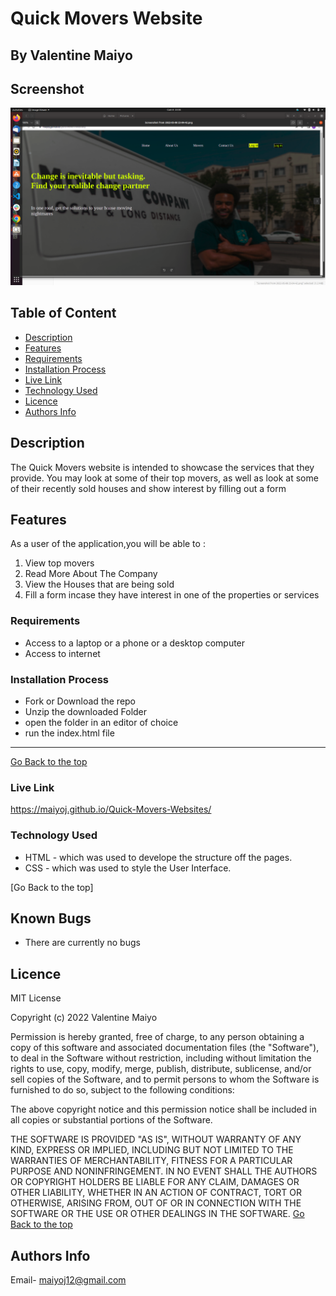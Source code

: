 # Quick Movers Website
 ## By Valentine Maiyo
## Screenshot
 ![image](./Assests/images/Screenshot%20from%202022-05-08%2023-05-38.png)
 ## Table of Content
 - [Description](#description)
 - [Features](#features)
 - [Requirements](#requirements)
 - [Installation Process](#installation-Process)
 - [Live Link](#Live-Link)
 - [Technology  Used](#technology-Used)
 - [Licence](#licence)
 - [Authors Info](#Authors-Info)
 ## Description
 <p>The Quick Movers website is intended to showcase the services that they provide. You may look at some of their top movers, as well as look at some of their recently sold houses and show interest by filling out a form</p>


## Features
As a user of the application,you will be able to :
1. View top movers
2. Read More About The Company
3. View the Houses  that are being sold
4. Fill a form incase they have interest in one of the properties or services


 ###  Requirements
 * Access to  a laptop or a phone or a desktop computer
 * Access to internet
 ### Installation Process
* Fork or Download the repo
* Unzip the downloaded Folder
* open the folder in an editor of choice 
* run the index.html file

 ****
 [Go Back to the top](#)
### Live Link
https://maiyoj.github.io/Quick-Movers-Websites/
### Technology  Used
* HTML - which was used to develope the structure off the pages.
* CSS - which was used to style the User Interface.

[Go Back to the top]
## Known Bugs
* There are currently no bugs
## Licence
MIT License

Copyright (c) 2022 Valentine Maiyo

Permission is hereby granted, free of charge, to any person obtaining a copy
of this software and associated documentation files (the "Software"), to deal
in the Software without restriction, including without limitation the rights
to use, copy, modify, merge, publish, distribute, sublicense, and/or sell
copies of the Software, and to permit persons to whom the Software is
furnished to do so, subject to the following conditions:

The above copyright notice and this permission notice shall be included in all
copies or substantial portions of the Software.

THE SOFTWARE IS PROVIDED "AS IS", WITHOUT WARRANTY OF ANY KIND, EXPRESS OR
IMPLIED, INCLUDING BUT NOT LIMITED TO THE WARRANTIES OF MERCHANTABILITY,
FITNESS FOR A PARTICULAR PURPOSE AND NONINFRINGEMENT. IN NO EVENT SHALL THE
AUTHORS OR COPYRIGHT HOLDERS BE LIABLE FOR ANY CLAIM, DAMAGES OR OTHER
LIABILITY, WHETHER IN AN ACTION OF CONTRACT, TORT OR OTHERWISE, ARISING FROM,
OUT OF OR IN CONNECTION WITH THE SOFTWARE OR THE USE OR OTHER DEALINGS IN THE
SOFTWARE.
[Go Back to the top](#)
## Authors Info
Email- maiyoj12@gmail.com


